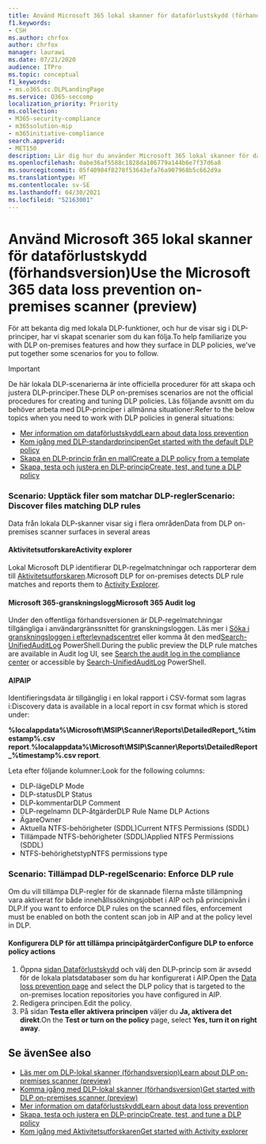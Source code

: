 ```yaml
---
title: Använd Microsoft 365 lokal skanner för dataförlustskydd (förhandsversion)
f1.keywords:
- CSH
ms.author: chrfox
author: chrfox
manager: laurawi
ms.date: 07/21/2020
audience: ITPro
ms.topic: conceptual
f1_keywords:
- ms.o365.cc.DLPLandingPage
ms.service: O365-seccomp
localization_priority: Priority
ms.collection:
- M365-security-compliance
- m365solution-mip
- m365initiative-compliance
search.appverid:
- MET150
description: Lär dig hur du använder Microsoft 365 lokal skanner för dataförlustskydd för att skanna igenom vilande data och implementera skyddsåtgärder för lokala filresurser och lokala SharePoint-mappar och dokumentbibliotek.
ms.openlocfilehash: 0abe36af5588c1828da106779a144b6e7f37d6a8
ms.sourcegitcommit: 05f40904f8278f53643efa76a907968b5c662d9a
ms.translationtype: HT
ms.contentlocale: sv-SE
ms.lasthandoff: 04/30/2021
ms.locfileid: "52163001"
---
```

# <a name="use-the-microsoft-365-data-loss-prevention-on-premises-scanner-preview"></a><span data-ttu-id="830a7-103">Använd Microsoft 365 lokal skanner för dataförlustskydd (förhandsversion)</span><span class="sxs-lookup"><span data-stu-id="830a7-103">Use the Microsoft 365 data loss prevention on-premises scanner (preview)</span></span>

<span data-ttu-id="830a7-104">För att bekanta dig med lokala DLP-funktioner, och hur de visar sig i DLP-principer, har vi skapat scenarier som du kan följa.</span><span class="sxs-lookup"><span data-stu-id="830a7-104">To help familiarize you with DLP on-premises features and how they surface in DLP policies, we've put together some scenarios for you to follow.</span></span>

> [!IMPORTANT]
> <span data-ttu-id="830a7-105">De här lokala DLP-scenarierna är inte officiella procedurer för att skapa och justera DLP-principer.</span><span class="sxs-lookup"><span data-stu-id="830a7-105">These DLP on-premises scenarios are not the official procedures for creating and tuning DLP policies.</span></span> <span data-ttu-id="830a7-106">Läs följande avsnitt om du behöver arbeta med DLP-principer i allmänna situationer:</span><span class="sxs-lookup"><span data-stu-id="830a7-106">Refer to the below topics when you need to work with DLP policies in general situations:</span></span>
>- [<span data-ttu-id="830a7-107">Mer information om dataförlustskydd</span><span class="sxs-lookup"><span data-stu-id="830a7-107">Learn about data loss prevention</span></span>](dlp-learn-about-dlp.md)
>- [<span data-ttu-id="830a7-108">Kom igång med DLP-standardprincipen</span><span class="sxs-lookup"><span data-stu-id="830a7-108">Get started with the default DLP policy</span></span>](get-started-with-the-default-dlp-policy.md)
>- [<span data-ttu-id="830a7-109">Skapa en DLP-princip från en mall</span><span class="sxs-lookup"><span data-stu-id="830a7-109">Create a DLP policy from a template</span></span>](create-a-dlp-policy-from-a-template.md)
>- [<span data-ttu-id="830a7-110">Skapa, testa och justera en DLP-princip</span><span class="sxs-lookup"><span data-stu-id="830a7-110">Create, test, and tune a DLP policy</span></span>](create-test-tune-dlp-policy.md)

### <a name="scenario-discover-files-matching-dlp-rules"></a><span data-ttu-id="830a7-111">Scenario: Upptäck filer som matchar DLP-regler</span><span class="sxs-lookup"><span data-stu-id="830a7-111">Scenario: Discover files matching DLP rules</span></span>

<span data-ttu-id="830a7-112">Data från lokala DLP-skanner visar sig i flera områden</span><span class="sxs-lookup"><span data-stu-id="830a7-112">Data from DLP on-premises scanner surfaces in several areas</span></span>

#### <a name="activity-explorer"></a><span data-ttu-id="830a7-113">Aktivitetsutforskare</span><span class="sxs-lookup"><span data-stu-id="830a7-113">Activity explorer</span></span>

 <span data-ttu-id="830a7-114">Lokal Microsoft DLP identifierar DLP-regelmatchningar och rapporterar dem till [Aktivitetsutforskaren](https://compliance.microsoft.com/dataclassification?viewid=activitiesexplorer).</span><span class="sxs-lookup"><span data-stu-id="830a7-114">Microsoft DLP for on-premises detects DLP rule matches and reports them to [Activity Explorer](https://compliance.microsoft.com/dataclassification?viewid=activitiesexplorer).</span></span> 
 
#### <a name="microsoft-365-audit-log"></a><span data-ttu-id="830a7-115">Microsoft 365-granskningslogg</span><span class="sxs-lookup"><span data-stu-id="830a7-115">Microsoft 365 Audit log</span></span>

<span data-ttu-id="830a7-116">Under den offentliga förhandsversionen är DLP-regelmatchningar tillgängliga i användargränssnittet för granskningsloggen. Läs mer i [Söka i granskningsloggen i efterlevnadscentret](search-the-audit-log-in-security-and-compliance.md)  eller komma åt den med[Search-UnifiedAuditLog](/powershell/module/exchange/search-unifiedauditlog?view=exchange-ps) PowerShell.</span><span class="sxs-lookup"><span data-stu-id="830a7-116">During the public preview the DLP rule matches are available in Audit log UI, see [Search the audit log in the compliance center](search-the-audit-log-in-security-and-compliance.md)  or accessible by [Search-UnifiedAuditLog](/powershell/module/exchange/search-unifiedauditlog?view=exchange-ps) PowerShell.</span></span>

#### <a name="aip"></a><span data-ttu-id="830a7-117">AIP</span><span class="sxs-lookup"><span data-stu-id="830a7-117">AIP</span></span>

<span data-ttu-id="830a7-118">Identifieringsdata är tillgänglig i en lokal rapport i CSV-format som lagras i:</span><span class="sxs-lookup"><span data-stu-id="830a7-118">Discovery data is available in a local report in csv format which is stored under:</span></span>

<span data-ttu-id="830a7-119">**%localappdata%\Microsoft\MSIP\Scanner\Reports\DetailedReport_%timestamp%.csv report**.</span><span class="sxs-lookup"><span data-stu-id="830a7-119">**%localappdata%\Microsoft\MSIP\Scanner\Reports\DetailedReport_%timestamp%.csv report**.</span></span>

 <span data-ttu-id="830a7-120">Leta efter följande kolumner:</span><span class="sxs-lookup"><span data-stu-id="830a7-120">Look for the following columns:</span></span>
- <span data-ttu-id="830a7-121">DLP-läge</span><span class="sxs-lookup"><span data-stu-id="830a7-121">DLP Mode</span></span>
- <span data-ttu-id="830a7-122">DLP-status</span><span class="sxs-lookup"><span data-stu-id="830a7-122">DLP Status</span></span>
- <span data-ttu-id="830a7-123">DLP-kommentar</span><span class="sxs-lookup"><span data-stu-id="830a7-123">DLP Comment</span></span>
- <span data-ttu-id="830a7-124">DLP-regelnamn DLP-åtgärder</span><span class="sxs-lookup"><span data-stu-id="830a7-124">DLP Rule Name DLP Actions</span></span>
- <span data-ttu-id="830a7-125">Ägare</span><span class="sxs-lookup"><span data-stu-id="830a7-125">Owner</span></span>
- <span data-ttu-id="830a7-126">Aktuella NTFS-behörigheter (SDDL)</span><span class="sxs-lookup"><span data-stu-id="830a7-126">Current NTFS Permissions (SDDL)</span></span>
- <span data-ttu-id="830a7-127">Tillämpade NTFS-behörigheter (SDDL)</span><span class="sxs-lookup"><span data-stu-id="830a7-127">Applied NTFS Permissions (SDDL)</span></span>
- <span data-ttu-id="830a7-128">NTFS-behörighetstyp</span><span class="sxs-lookup"><span data-stu-id="830a7-128">NTFS permissions type</span></span>
 
### <a name="scenario-enforce-dlp-rule"></a><span data-ttu-id="830a7-129">Scenario: Tillämpad DLP-regel</span><span class="sxs-lookup"><span data-stu-id="830a7-129">Scenario: Enforce DLP rule</span></span> 

<span data-ttu-id="830a7-130">Om du vill tillämpa DLP-regler för de skannade filerna måste tillämpning vara aktiverat för både innehållssökningsjobbet i AIP och på principnivån i DLP.</span><span class="sxs-lookup"><span data-stu-id="830a7-130">If you want to enforce DLP rules on the scanned files, enforcement must be enabled on both the content scan job in AIP and at the policy level in DLP.</span></span>


#### <a name="configure-dlp-to-enforce-policy-actions"></a><span data-ttu-id="830a7-131">Konfigurera DLP för att tillämpa principåtgärder</span><span class="sxs-lookup"><span data-stu-id="830a7-131">Configure DLP to enforce policy actions</span></span>

1. <span data-ttu-id="830a7-132">Öppna [sidan Dataförlustskydd](https://compliance.microsoft.com/datalossprevention?viewid=policies) och välj den DLP-princip som är avsedd för de lokala platsdatabaser som du har konfigurerat i AIP.</span><span class="sxs-lookup"><span data-stu-id="830a7-132">Open the [Data loss prevention page](https://compliance.microsoft.com/datalossprevention?viewid=policies) and select the DLP policy that is targeted to the on-premises location repositories you have configured in AIP.</span></span> 
2. <span data-ttu-id="830a7-133">Redigera principen.</span><span class="sxs-lookup"><span data-stu-id="830a7-133">Edit the policy.</span></span>
3. <span data-ttu-id="830a7-134">På sidan **Testa eller aktivera principen** väljer du **Ja, aktivera det direkt**.</span><span class="sxs-lookup"><span data-stu-id="830a7-134">On the **Test or turn on the policy** page, select **Yes, turn it on right away**.</span></span> 

## <a name="see-also"></a><span data-ttu-id="830a7-135">Se även</span><span class="sxs-lookup"><span data-stu-id="830a7-135">See also</span></span>

- [<span data-ttu-id="830a7-136">Läs mer om DLP-lokal skanner (förhandsversion)</span><span class="sxs-lookup"><span data-stu-id="830a7-136">Learn about DLP on-premises scanner (preview)</span></span>](dlp-on-premises-scanner-learn.md)
- [<span data-ttu-id="830a7-137">Komma igång med DLP-lokal skanner (förhandsversion)</span><span class="sxs-lookup"><span data-stu-id="830a7-137">Get started with  DLP on-premises scanner (preview)</span></span>](dlp-on-premises-scanner-get-started.md)
- [<span data-ttu-id="830a7-138">Mer information om dataförlustskydd</span><span class="sxs-lookup"><span data-stu-id="830a7-138">Learn about data loss prevention</span></span>](dlp-learn-about-dlp.md)
- [<span data-ttu-id="830a7-139">Skapa, testa och justera en DLP-princip</span><span class="sxs-lookup"><span data-stu-id="830a7-139">Create, test, and tune a DLP policy</span></span>](create-test-tune-dlp-policy.md)
- [<span data-ttu-id="830a7-140">Kom igång med Aktivitetsutforskaren</span><span class="sxs-lookup"><span data-stu-id="830a7-140">Get started with Activity explorer</span></span>](data-classification-activity-explorer.md)